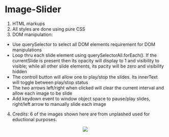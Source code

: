 # Image-Slider

1) HTML markups
2) All styles are done using pure CSS
3) DOM manipulation:
- Use querySelector to select all DOM elements requirement for DOM manipulations
- Loop thru each slide element using querySelectorAll.forEach(). If the currentSlide is present then its opacity will display to 1 and visibility to visible; while all other slide elements, its pacity will be zero and visibility hidden
- The controll button will allow one to play/stop the slides. Its innerText will toggle between play/stop status
- The two arrows left/right when clicked will clear the current interval and allow each image to be slide
- Add keydown event to window object space to pause/play slides, right/left arrow to manually slide each image 

4) Credits: 6 of the images shown here are from unplashed used for eductional purposes.
<p align='center'>
  <img src="img-slider.gif">
</p>

